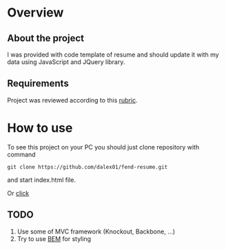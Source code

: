 # Overview

## About the project

I was provided with code template of resume and should update it with my data using JavaScript and JQuery library.

## Requirements

Project was reviewed according to this [rubric](http://i.imgur.com/V0dZw76.png).

# How to use

To see this project on your PC you should just clone repository with command

`git clone https://github.com/dalex01/fend-resume.git`

and start index.html file.

Or [click](http://dalex01.github.io)

## TODO

1. Use some of MVC framework (Knockout, Backbone, ...)
2. Try to use [BEM](https://bem.info) for styling